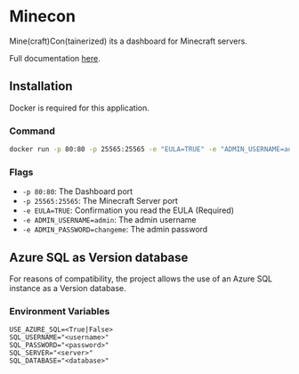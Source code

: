 # Minecon

Mine(craft)Con(tainerized) its a dashboard for Minecraft servers.

Full documentation [here](https://github.com/Giancarl021/Minecraft-Server#minecon).
## Installation

Docker is required for this application.
### Command

```bash
docker run -p 80:80 -p 25565:25565 -e "EULA=TRUE" -e "ADMIN_USERNAME=admin" -e "ADMIN_PASSWORD=changeme" -v "path/to/volume:/usr/app/data" giancarl021/minecon
```

### Flags

* ``-p 80:80``: The Dashboard port
* ``-p 25565:25565``: The Minecraft Server port
* ``-e EULA=TRUE``: Confirmation you read the EULA (Required)
* ``-e ADMIN_USERNAME=admin``: The admin username
* ``-e ADMIN_PASSWORD=changeme``: The admin password

## Azure SQL as Version database

For reasons of compatibility, the project allows the use of an Azure SQL instance as a Version database.
### Environment Variables

```env
USE_AZURE_SQL=<True|False>
SQL_USERNAME="<username>"
SQL_PASSWORD="<password>"
SQL_SERVER="<server>"
SQL_DATABASE="<database>"
```